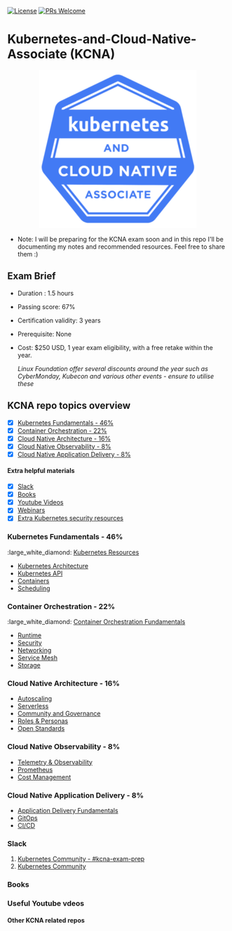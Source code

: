 [![License](https://img.shields.io/badge/License-Apache_2.0-blue.svg)](https://opensource.org/licenses/Apache-2.0)
[![PRs Welcome](https://img.shields.io/badge/PRs-welcome-brightgreen.svg?style=flat-square)](http://makeapullrequest.com)

# Kubernetes-and-Cloud-Native-Associate (KCNA)

<p align="center">
  <img width="360" src="KCNA-logo.jpeg">
</p>

- Note: I will be preparing for the KCNA exam soon and in this repo I'll be documenting my notes and recommended resources. Feel free to share them :)

## Exam Brief

- Duration : 1.5 hours
<!-- Number of questions : ??? Multiple choice questions -->
- Passing score: 67%
- Certification validity: 3 years
- Prerequisite: None
- Cost: $250 USD, 1 year exam eligibility, with a free retake within the year.

  *Linux Foundation offer several discounts around the year such as CyberMonday, Kubecon and various other events - ensure to utilise these*

## KCNA repo topics overview

- [X] [Kubernetes Fundamentals - 46%](#kubernetes-fundamentals---46)
- [X] [Container Orchestration - 22%](#containerr-orchestration---22)
- [X] [Cloud Native Architecture - 16%](#cloud-native-architecture---16)
- [X] [Cloud Native Observability - 8%](#cloud-native-observability---8)
- [X] [Cloud Native Application Delivery - 8%](#cloud-native-application-delivery---8)

#### Extra helpful materials

- [x] [Slack](#slack)
- [x] [Books](#books)
- [x] [Youtube Videos](#youtube-videos)
- [x] [Webinars](#webinars)
- [x] [Extra Kubernetes security resources](generic-kubernetes-containers-security/Kubernetes.md)

### Kubernetes Fundamentals - 46%

:large_white_diamond: [Kubernetes Resources](link)
- [Kubernetes Architecture](link)
- [Kubernetes API](link)
- [Containers](link)
- [Scheduling](link)

### Container Orchestration - 22%

:large_white_diamond: [Container Orchestration Fundamentals](link)
- [Runtime](link)
- [Security](link)
- [Networking](link)
- [Service Mesh](link)
- [Storage](link)

### Cloud Native Architecture - 16%

- [Autoscaling](link)
- [Serverless](link)
- [Community and Governance](link)
- [Roles & Personas](link)
- [Open Standards](link)

### Cloud Native Observability - 8%

- [Telemetry & Observability](link)
- [Prometheus](link)
- [Cost Management](link)

### Cloud Native Application Delivery - 8%

- [Application Delivery Fundamentals](link)
- [GitOps](link)
- [CI/CD](link)

### Slack

1. [Kubernetes Community - #kcna-exam-prep](https://kubernetes.slack.com)
1. [Kubernetes Community](https://kubernauts-slack-join.herokuapp.com/)

### Books

### Useful Youtube vdeos

#### Other KCNA related repos
